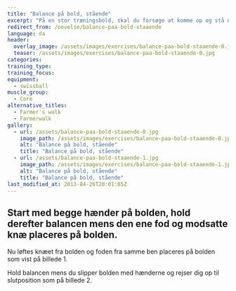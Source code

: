 ```yaml
---
title: "Balance på bold, stående"
excerpt: "På en stor træningsbold, skal du forsøge at komme op og stå og holde balancen."
redirect_from: /oevelse/balance-paa-bold-staaende
language: da
header:
  overlay_image: /assets/images/exercises/balance-paa-bold-staaende-0.jpg
  teaser: /assets/images/exercises/balance-paa-bold-staaende-0.jpg
categories:
training_type: 
training_focus: 
equipment:
  - swissball
muscle_group:
  - Core
alternative_titles:
  - Farmer's walk
  - Farmerwalk
gallery:
  - url: /assets/balance-paa-bold-staaende-0.jpg
    image_path: /assets/images/exercises/balance-paa-bold-staaende-0.jpg
    alt: "Balance på bold, stående"
    title: "Balance på bold, stående"
  - url: /assets/balance-paa-bold-staaende-1.jpg
    image_path: /assets/images/exercises/balance-paa-bold-staaende-1.jpg
    alt: "Balance på bold, stående"
    title: "Balance på bold, stående"
last_modified_at: 2013-04-26T20:01:05Z
---
```


Start med begge hænder på bolden, hold derefter balancen mens den ene fod og modsatte knæ placeres på bolden. 
--------------------------------------------------------------------------------------------------------------

Nu løftes knæet fra bolden og foden fra samme ben placeres på bolden som vist på billede 1.

Hold balancen mens du slipper bolden med hænderne og rejser dig op til slutposition som på billede 2.
